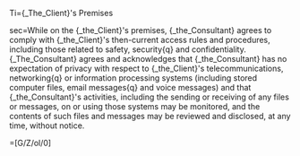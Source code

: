 Ti={_The_Client}'s Premises

sec=While on the {_the_Client}'s premises, {_the_Consultant} agrees to comply with {_the_Client}'s then-current access rules and procedures, including those related to safety, security{q} and confidentiality.  {_The_Consultant} agrees and acknowledges that {_the_Consultant} has no expectation of privacy with respect to {_the_Client}'s telecommunications, networking{q} or information processing systems (including stored computer files, email messages{q} and voice messages) and that {_the_Consultant}'s activities, including the sending or receiving of any files or messages, on or using those systems may be monitored, and the contents of such files and messages may be reviewed and disclosed, at any time, without notice.

=[G/Z/ol/0]
